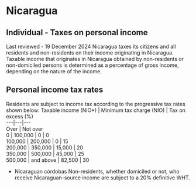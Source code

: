 # Nicaragua
## Individual - Taxes on personal income
Last reviewed - 19 December 2024
Nicaragua taxes its citizens and all residents and non-residents on their income originating in Nicaragua. Taxable income that originates in Nicaragua obtained by non-residents or non-domiciled persons is determined as a percentage of gross income, depending on the nature of the income.
## Personal income tax rates
Residents are subject to income tax according to the progressive tax rates shown below:
Taxable income (NIO*) | Minimum tax charge (NIO) | Tax on excess (%)  
---|---|---  
Over | Not over  
0 | 100,000 | 0 | 0  
100,000 | 200,000 | 0 | 15  
200,000 | 350,000 | 15,000 | 20  
350,000 | 500,000 | 45,000 | 25  
500,000 | and above | 82,500 | 30  
* Nicaraguan córdobas
Non-residents, whether domiciled or not, who receive Nicaraguan-source income are subject to a 20% definitive WHT.
